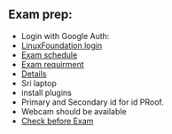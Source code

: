 ## Exam  prep:
- Login with Google Auth:
- [LinuxFoundation login](https://trainingportal.linuxfoundation.org/learn/course/certified-kubernetes-application-developer-ckad/exam/exam)
- [Exam schedule](https://www.examslocal.com/)
- [Exam requirment](https://www.examslocal.com/#)
- [Details](https://www.examslocal.com/ScheduleExam/Payment)
- Sri laptop
- install plugins
- Primary and Secondary id for id PRoof.
- Webcam should be available 
- [Check before Exam](https://trainingportal.linuxfoundation.org/learn/course/certified-kubernetes-application-developer-ckad/exam/exam)

